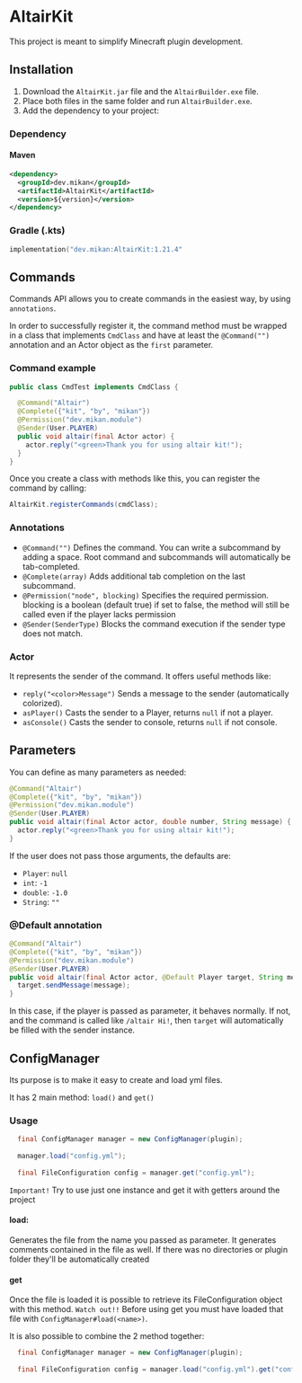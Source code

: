 # AltairKit

This project is meant to simplify Minecraft plugin development.

## Installation

1. Download the `AltairKit.jar` file and the `AltairBuilder.exe` file.  
2. Place both files in the same folder and run `AltairBuilder.exe`.  
3. Add the dependency to your project:

### Dependency

#### Maven

```xml
<dependency>
  <groupId>dev.mikan</groupId>
  <artifactId>AltairKit</artifactId>
  <version>${version}</version>
</dependency>
```
### Gradle (.kts)
```kotlin
implementation("dev.mikan:AltairKit:1.21.4"
```
## Commands
Commands API allows you to create commands in the easiest way, by using `annotations`.

In order to successfully register it, the command method must be wrapped in a class that implements `CmdClass` and have at least the `@Command("")` annotation and an Actor object as the `first` parameter.

### Command example
```java
public class CmdTest implements CmdClass {

  @Command("Altair")
  @Complete({"kit", "by", "mikan"})
  @Permission("dev.mikan.module")
  @Sender(User.PLAYER)
  public void altair(final Actor actor) {
    actor.reply("<green>Thank you for using altair kit!");
  }
}
```
Once you create a class with methods like this, you can register the command by calling:

```java
AltairKit.registerCommands(cmdClass);
```

### Annotations
- `@Command("")` Defines the command. You can write a subcommand by adding a space. Root command and subcommands will automatically be tab-completed.
- `@Complete(array)` Adds additional tab completion on the last subcommand.
- `@Permission("node", blocking)` Specifies the required permission. blocking is a boolean (default true) if set to false, the method will still be called even if the player lacks permission
- `@Sender(SenderType)` Blocks the command execution if the sender type does not match.

### Actor
It represents the sender of the command. It offers useful methods like:
- `reply("<color>Message")` Sends a message to the sender (automatically colorized).
- `asPlayer()` Casts the sender to a Player, returns `null` if not a player.
- `asConsole()` Casts the sender to console, returns `null` if not console.

## Parameters
You can define as many parameters as needed:
```java
@Command("Altair")
@Complete({"kit", "by", "mikan"})
@Permission("dev.mikan.module")
@Sender(User.PLAYER)
public void altair(final Actor actor, double number, String message) {
  actor.reply("<green>Thank you for using altair kit!");
}
```
If the user does not pass those arguments, the defaults are:
- `Player`: `null`
- `int`: `-1`
- `double`: `-1.0`
- `String`: `""`

### @Default annotation
```java
@Command("Altair")
@Complete({"kit", "by", "mikan"})
@Permission("dev.mikan.module")
@Sender(User.PLAYER)
public void altair(final Actor actor, @Default Player target, String message) {
  target.sendMessage(message);
}
```
In this case, if the player is passed as parameter, it behaves normally.
If not, and the command is called like `/altair Hi!`,
then `target` will automatically be filled with the sender instance.

## ConfigManager
Its purpose is to make it easy to create and load yml files.

It has 2 main method: `load()` and `get()`

### Usage
```java
  final ConfigManager manager = new ConfigManager(plugin);
        
  manager.load("config.yml");
        
  final FileConfiguration config = manager.get("config.yml");
```
`Important!` Try to use just one instance and get it with getters around the project

#### load:
Generates the file from the name you passed as parameter. It generates comments contained in the file as well.
If there was no directories or plugin folder they'll be automatically created 

#### get
Once the file is loaded it is possible to retrieve its FileConfiguration object with this method.
`Watch out!!` Before using get you must have loaded that file with `ConfigManager#load(<name>)`.

It is also possible to combine the 2 method together:
```java
  final ConfigManager manager = new ConfigManager(plugin);
        
  final FileConfiguration config = manager.load("config.yml").get("config.yml");
```
